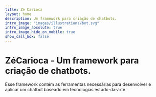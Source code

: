 ```yaml
---
title: Zé Carioca
layout: home
description: Um framework para criação de chatbots. 
intro_image: "images/illustrations/bot.svg"
intro_image_absolute: true
intro_image_hide_on_mobile: true
show_call_box: false
---
```


# ZéCarioca - Um framework para criação de chatbots.


Esse framework contém as ferramentas necessárias para desenvolver e aplicar um chatbot baseado em tecnologias estado-da-arte.
